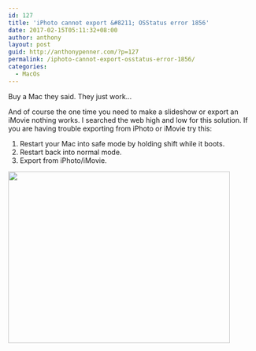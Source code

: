 ```yaml
---
id: 127
title: 'iPhoto cannot export &#8211; OSStatus error 1856'
date: 2017-02-15T05:11:32+08:00
author: anthony
layout: post
guid: http://anthonypenner.com/?p=127
permalink: /iphoto-cannot-export-osstatus-error-1856/
categories:
  - MacOs
---
```

Buy a Mac they said. They just work&#8230;

And of course the one time you need to make a slideshow or export an iMovie nothing works. I searched the web high and low for this solution. If you are having trouble exporting from iPhoto or iMovie try this:

  1. Restart your Mac into safe mode by holding shift while it boots.
  2. Restart back into normal mode.
  3. Export from iPhoto/iMovie.

<a href="http://anthonypenner.com/iphoto-cannot-export-osstatus-error-1856/1jnupi/" rel="attachment wp-att-132"><img class="alignnone size-full wp-image-132" src="http://anthonypenner.com/wp-content/uploads/2017/02/1jnupi.jpg" alt="" width="450" height="349" srcset="https://anthonypenner.com/wp-content/uploads/2017/02/1jnupi.jpg 450w, https://anthonypenner.com/wp-content/uploads/2017/02/1jnupi-300x233.jpg 300w" sizes="(max-width: 450px) 100vw, 450px" /></a>